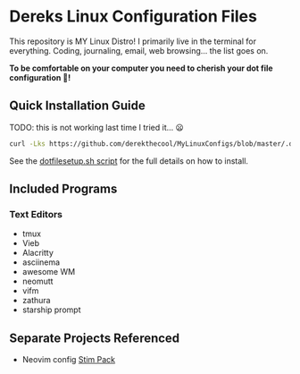 # Dereks Linux Configuration Files

This repository is MY Linux Distro! I primarily live in the terminal for
everything. Coding, journaling, email, web browsing... the list goes on.

**To be comfortable on your computer you need to cherish your dot file configuration 💖!**

## Quick Installation Guide

TODO: this is not working last time I tried it... 😦

```sh
curl -Lks https://github.com/derekthecool/MyLinuxConfigs/blob/master/.derek-shell-config/scripts/dotfilesetup.sh | /bin/bash
```

See the [dotfilesetup.sh script](~/.derek-shell-config/scripts/dotfilesetup.sh)
for the full details on how to install.

## Included Programs

### Text Editors

- tmux
- Vieb
- Alacritty
- asciinema
- awesome WM
- neomutt
- vifm
- zathura
- starship prompt

## Separate Projects Referenced

- Neovim config [Stim Pack](https://github.com/derekthecool/stimpack)
